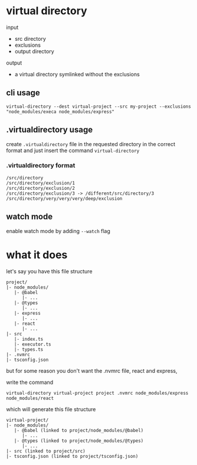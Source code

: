 virtual directory
=================

input
*  src directory
*  exclusions
*  output directory

output
*  a virtual directory symlinked without the exclusions
  

## cli usage
`virtual-directory --dest virtual-project --src my-project --exclusions "node_modules/execa node_modules/express"`

## .virtualdirectory usage
create `.virtualdirectory` file in the requested directory in the correct format and just insert the command `virtual-directory`

### .virtualdirectory format
```
/src/directory
/src/directory/exclusion/1
/src/directory/exclusion/2
/src/directory/exclusion/3 -> /different/src/directory/3
/src/directory/very/very/very/deep/exclusion
```

## watch mode
enable watch mode by adding `--watch` flag


# what it does
let's say you have this file structure
```
project/
|- node_modules/
   |- @babel
      |- ...
   |- @types
      |- ...
   |- express
      |- ...
   |- react
      |- ...
|- src
   |- index.ts
   |- executor.ts
   |- types.ts
|- .nvmrc
|- tsconfig.json
```

but for some reason you don't want the .nvmrc file, react and express,

write the command

`virtual-directory virtual-project project .nvmrc node_modules/express node_modules/react`

which will generate this file structure

```
virtual-project/
|- node_modules/
   |- @babel (linked to project/node_modules/@babel)
      |- ...
   |- @types (linked to project/node_modules/@types)
      |- ...
|- src (linked to project/src)
|- tsconfig.json (linked to project/tsconfig.json)
```
